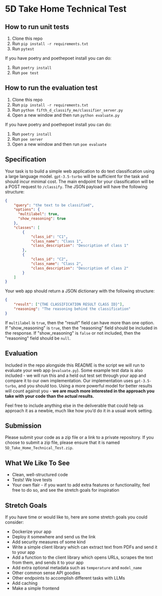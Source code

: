 # 5D Take Home Technical Test

## How to run unit tests

1. Clone this repo
2. Run `pip install -r requirements.txt`
3. Run `pytest`

If you have poetry and poethepoet install you can do:
1. Run `poetry install`
2. Run `poe test`

## How to run the evaluation test

1. Clone this repo
2. Run `pip install -r requirements.txt`
3. Run `python fifth_d_classify_me/classifier_server.py`
4. Open a new window and then run `python evaluate.py`

If you have poetry and poethepoet install you can do:
1. Run `poetry install`
2. Run `poe server`
3. Open a new window and then run `poe evaluate`



## Specification

Your task is to build a simple web application to do text classification using a large language model. `gpt-3.5-turbo` will be sufficient for the task and should incur minimal cost. The main endpoint for your classification will be a POST request to `/classify`. The JSON payload will have the following structure:

```json
{
    "query": "the text to be classified",
    "options": {
      "multilabel": true,
      "show_reasoning": true
    },
    "classes": [
        {
            "class_id": "C1",
            "class_name": "Class 1",
            "class_description": "Description of class 1"
        },
        {
            "class_id": "C2",
            "class_name": "Class 2",
            "class_description": "Description of class 2"
        }
    ]
}

```

Your web app should return a JSON dictionary with the following structure:

```json
{
    "result": ["{THE CLASSIFICATION RESULT CLASS ID}"],
    "reasoning": "The reasoning behind the classification"
}
```

If `multilabel` is `true`, then the "result" field can have more than one option. If "show_reasoning" is `true`, then the "reasoning" field should be included in the response. If "show_reasoning" is `false` or not included, then the "reasoning" field should be `null`.

## Evaluation

Included in the repo alongside this README is the script we will run to evaluate your web app (`evaluate.py`). Some example test data is also included - we will run this and a held out test set through your app and compare it to our own implementation. Our implementation uses `gpt-3.5-turbo`, and you should too. Using a more powerful model for better results will count against you - **we are much more interested in the approach you take with your code than the actual results.**

Feel free to include anything else in the deliverable that could help us approach it as a newbie, much like how you’d do it in a usual work setting.

## Submission

Please submit your code as a zip file or a link to a private repository. If you choose to submit a zip file, please ensure that it is named `5D_Take_Home_Technical_Test.zip`.

## What We Like To See

- Clean, well-structured code
- Tests! We love tests
- Your own flair - if you want to add extra features or functionality, feel free to do so, and see the stretch goals for inspiration

## Stretch Goals

If you have time or would like to, here are some stretch goals you could consider:

- Dockerize your app
- Deploy it somewhere and send us the link
- Add security measures of some kind
- Write a simple client library which can extract text from PDFs and send it to your app
- Add a function to the client library which opens URLs, scrapes the text from them, and sends it to your app
- Add extra optional metadata such as `temperature` and `model_name`
- Other common sense API goodies
- Other endpoints to accomplish different tasks with LLMs
- Add caching
- Make a simple frontend
